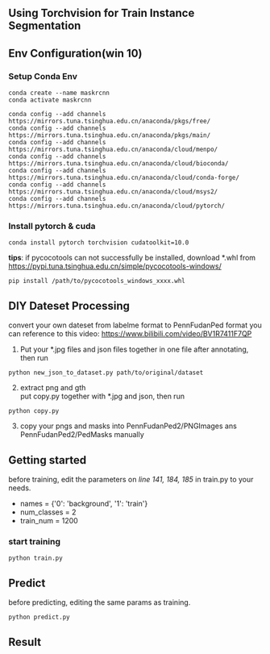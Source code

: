Using Torchvision for Train Instance Segmentation
--

## Env Configuration(win 10)
### Setup Conda Env
```
conda create --name maskrcnn
conda activate maskrcnn
```
 
```
conda config --add channels https://mirrors.tuna.tsinghua.edu.cn/anaconda/pkgs/free/
conda config --add channels https://mirrors.tuna.tsinghua.edu.cn/anaconda/pkgs/main/
conda config --add channels https://mirrors.tuna.tsinghua.edu.cn/anaconda/cloud/menpo/
conda config --add channels https://mirrors.tuna.tsinghua.edu.cn/anaconda/cloud/bioconda/
conda config --add channels https://mirrors.tuna.tsinghua.edu.cn/anaconda/cloud/conda-forge/
conda config --add channels https://mirrors.tuna.tsinghua.edu.cn/anaconda/cloud/msys2/
conda config --add channels https://mirrors.tuna.tsinghua.edu.cn/anaconda/cloud/pytorch/
```
### Install pytorch & cuda
```
conda install pytorch torchvision cudatoolkit=10.0
```

**tips**: if pycocotools can not successfully be installed, download *.whl from
https://pypi.tuna.tsinghua.edu.cn/simple/pycocotools-windows/
```
pip install /path/to/pycocotools_windows_xxxx.whl
```

## DIY Dateset Processing
convert your own dateset from labelme format to PennFudanPed format
you can reference to this video:
https://www.bilibili.com/video/BV1R7411F7QP

1. Put your *.jpg files and json files together in one file after annotating, then run
```
python new_json_to_dataset.py path/to/original/dataset
```

2. extract png and gth  
put copy.py together with *.jpg and json, then run
```
python copy.py
```

3. copy your pngs and masks into PennFudanPed2/PNGImages ans PennFudanPed2/PedMasks manually


## Getting started
before training, edit the parameters on *line 141, 184, 185* in train.py to your needs. 
* names = {'0': 'background', '1': 'train'}
* num_classes = 2  
* train_num = 1200  

### start training
```
python train.py
```

## Predict
before predicting, editing the same params as training.
```
python predict.py
```

## Result






